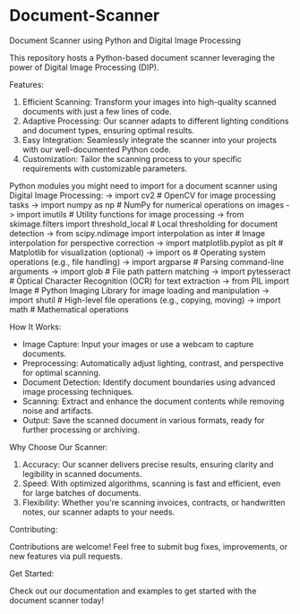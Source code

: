# Document-Scanner
Document Scanner using Python and Digital Image Processing

This repository hosts a Python-based document scanner leveraging the power of Digital Image Processing (DIP).

Features:

1. Efficient Scanning: Transform your images into high-quality scanned documents with just a few lines of code.
2. Adaptive Processing: Our scanner adapts to different lighting conditions and document types, ensuring optimal results.
3. Easy Integration: Seamlessly integrate the scanner into your projects with our well-documented Python code.
4. Customization: Tailor the scanning process to your specific requirements with customizable parameters.

Python modules you might need to import for a document scanner using Digital Image Processing:
-> import cv2  # OpenCV for image processing tasks
-> import numpy as np  # NumPy for numerical operations on images
-> import imutils  # Utility functions for image processing
-> from skimage.filters import threshold_local  # Local thresholding for document detection
-> from scipy.ndimage import interpolation as inter  # Image interpolation for perspective correction
-> import matplotlib.pyplot as plt  # Matplotlib for visualization (optional)
-> import os  # Operating system operations (e.g., file handling)
-> import argparse  # Parsing command-line arguments
-> import glob  # File path pattern matching
-> import pytesseract  # Optical Character Recognition (OCR) for text extraction
-> from PIL import Image  # Python Imaging Library for image loading and manipulation
-> import shutil  # High-level file operations (e.g., copying, moving)
-> import math  # Mathematical operations

How It Works:

- Image Capture: Input your images or use a webcam to capture documents.
- Preprocessing: Automatically adjust lighting, contrast, and perspective for optimal scanning.
- Document Detection: Identify document boundaries using advanced image processing techniques.
- Scanning: Extract and enhance the document contents while removing noise and artifacts.
- Output: Save the scanned document in various formats, ready for further processing or archiving.

Why Choose Our Scanner:

1. Accuracy: Our scanner delivers precise results, ensuring clarity and legibility in scanned documents.
2. Speed: With optimized algorithms, scanning is fast and efficient, even for large batches of documents.
3. Flexibility: Whether you're scanning invoices, contracts, or handwritten notes, our scanner adapts to your needs.

Contributing:

Contributions are welcome! Feel free to submit bug fixes, improvements, or new features via pull requests.

Get Started:

Check out our documentation and examples to get started with the document scanner today!

